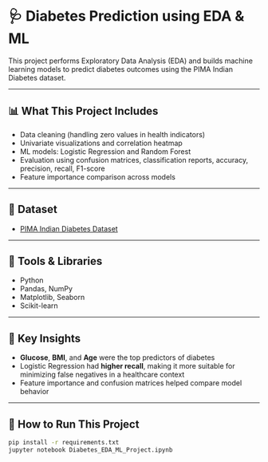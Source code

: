 # 🩺 Diabetes Prediction using EDA & ML

This project performs Exploratory Data Analysis (EDA) and builds machine learning models to predict diabetes outcomes using the PIMA Indian Diabetes dataset.

---

## 📊 What This Project Includes

- Data cleaning (handling zero values in health indicators)
- Univariate visualizations and correlation heatmap
- ML models: Logistic Regression and Random Forest
- Evaluation using confusion matrices, classification reports, accuracy, precision, recall, F1-score
- Feature importance comparison across models

---

## 📁 Dataset
- [PIMA Indian Diabetes Dataset](https://www.kaggle.com/datasets/uciml/pima-indians-diabetes-database)

---

## 🧪 Tools & Libraries
- Python
- Pandas, NumPy
- Matplotlib, Seaborn
- Scikit-learn

---

## 🧠 Key Insights
- **Glucose**, **BMI**, and **Age** were the top predictors of diabetes
- Logistic Regression had **higher recall**, making it more suitable for minimizing false negatives in a healthcare context
- Feature importance and confusion matrices helped compare model behavior

---

## 🧰 How to Run This Project

```bash
pip install -r requirements.txt
jupyter notebook Diabetes_EDA_ML_Project.ipynb
